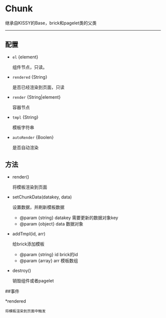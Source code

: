 # Chunk

继承自KISSY的Base，brick和pagelet类的父类

---

## 配置

* `el` {element}

    组件节点，只读。

* `rendered` {String}

    是否已经渲染到页面，只读

* `render` {String|element}

    容器节点

* `tmpl` {String}

    模板字符串

* `autoRender` {Boolen}

    是否自动渲染

## 方法

* render()

    将模板渲染到页面

* setChunkData(datakey, data)

    设置数据，并刷新模板数据

    * @param {string} datakey 需要更新的数据对象key
    * @param {object} data    数据对象

* addTmpl(id, arr)

    给brick添加模板

    * @param {string} id  brick的id
    * @param {array} arr 模板数组

* destroy()

    销毁组件或者pagelet


##事件

*rendered

    将模板渲染到页面中触发





